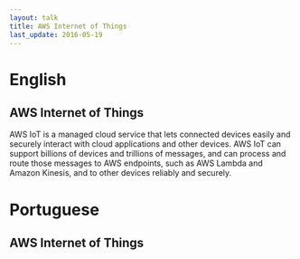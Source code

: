 ```yaml
---
layout: talk
title: AWS Internet of Things
last_update: 2016-05-19
---
```

# English

## AWS Internet of Things

AWS IoT is a managed cloud service that lets connected devices easily and securely interact with cloud applications and other devices. AWS IoT can support billions of devices and trillions of messages, and can process and route those messages to AWS endpoints, such as AWS Lambda and Amazon Kinesis, and to other devices reliably and securely.

# Portuguese

## AWS Internet of Things
